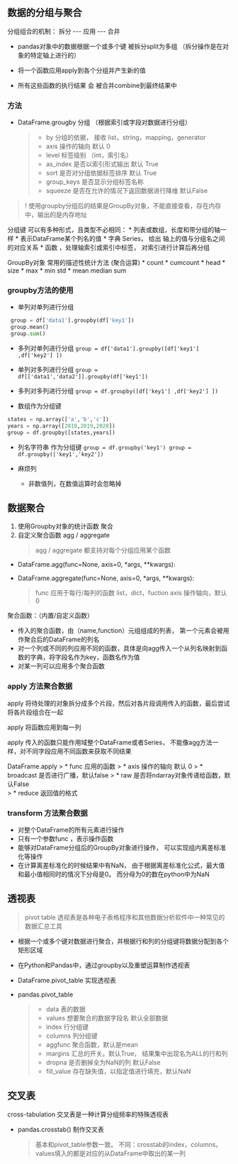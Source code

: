 ## 数据的分组与聚合

分组组合的机制：  拆分 --- 应用 --- 合并

* pandas对象中的数据根据一个或多个键 被拆分split为多组 （拆分操作是在对象的特定轴上进行的）

* 将一个函数应用apply到各个分组并产生新的值

* 所有这些函数的执行结果 会 被合并combine到最终结果中

### 方法

 * DataFrame.grougby 分组 （根据索引或字段对数据进行分组）
    > * by          分组的依据， 接收 list，string，mapping，generator
    > * axis        操作的轴向 默认 0
    > * level       标签级别 （int，索引名）
    > * as_index    是否以索引形式输出 默认 True                                    
    > * sort        是否对分组依据标签排序 默认 True
    > * group_keys  是否显示分组标签名称
    > * squeeze     是否在允许的情况下返回数据进行降维 默认False

> ! 使用groupby分组后的结果是GroupBy对象，不能直接查看，存在内存中，输出的是内存地址
 
    
分组键 可以有多种形式，且类型不必相同：
    * 列表或数组，长度和带分组的轴一样
    * 表示DataFrame某个列名的值
    * 字典 Series， 给出 轴上的值与分组名之间的对应关系
    * 函数 ，处理轴索引或索引中标签， 对索引进行计算后再分组
    
    
GroupBy对象 常用的描述性统计方法 (聚合运算)
    * count
    * cumcount
    * head
    * size
    * max
    * min std
    * mean median sum 

### groupby方法的使用
  
 * 单列对单列进行分组
```python
 group = df['data1'].groupby(df['key1'])
 group.mean()
 group.sum()
```

* 多列对单列进行分组 `group = df['data1'].groupby([df['key1'] ,df['key2'] ])`

* 单列对多列进行分组 `group = df[['data1','data2']].groupby(df['key1'])`

* 多列对多列进行分组 `group = df.groupby([df['key1'] ,df['key2'] ])`

* 数组作为分组键
```python
states = np.array(['a','b','c'])
years = np.array([2018,2019,2020])
group = df.groupby([states,years])
```

* 列名字符串 作为分组键 `group = df.groupby('key1') group = df.groupby(['key1','key2'])`

* 麻烦列
    * 非数值列，在数值运算时会忽略掉



## 数据聚合

1. 使用Groupby对象的统计函数 聚合
2. 自定义聚合函数  agg / aggregate
    > agg / aggregate 都支持对每个分组应用某个函数

* DataFrame.agg(func=None, axis=0, *args, **kwargs):

* DataFrame.aggregate(func=None, axis=0, *args, **kwargs):
    > func 应用于每行/每列的函数 list，dict，fuction
    > axis 操作轴向，默认0

聚合函数：（内置/自定义函数）
 * 传入的聚合函数，由（name,function）元组组成的列表， 第一个元素会被用作聚合后的DataFrame的列名 
 * 对一个列或不同的列应用不同的函数，具体是向agg传入一个从列名映射到函数的字典，将字段名作为key，函数名作为值
 * 对某一列可以应用多个聚合函数
                                                          
                                                             
### apply 方法聚合数据

apply 将待处理的对象拆分成多个片段，然后对各片段调用传入的函数，最后尝试将各片段组合在一起

apply 将函数应用到每一列

apply 传入的函数只能作用域整个DataFrame或者Series， 不能像agg方法一样，对不同字段应用不同函数来获取不同结果


DataFrame.apply
    > * func         应用的函数
    > * axis        操作的轴向 默认 0
    > * broadcast     是否进行广播，默认false
    > * raw            是否将ndarray对象传递给函数，默认False                               
    > * reduce        返回值的格式
    

### transform 方法聚合数据

 * 对整个DataFrame的所有元素进行操作
 * 只有一个参数func ，表示操作函数
 * 能够对DataFrame分组后的GroupBy对象进行操作， 可以实现组内离差标准化等操作
 * 在计算离差标准化的时候结果中有NaN， 由于根据离差标准化公式，最大值和最小值相同时的情况下分母是0。
    而分母为0的数在python中为NaN
    

## 透视表
> pivot table 透视表是各种电子表格程序和其他数据分析软件中一种常见的数据汇总工具

* 根据一个或多个键对数据进行聚合，并根据行和列的分组键将数据分配到各个矩形区域

* 在Python和Pandas中，通过groupby以及重塑运算制作透视表

* DataFrame.pivot_table 实现透视表

* pandas.pivot_table
    > * data        表的数据
    > * values      想要聚合的数据字段名 默认全部数据
    > * index       行分组键
    > * columns     列分组键
    > * aggfunc     聚合函数，默认是mean
    > * margins     汇总的开关。默认True， 结果集中出现名为ALL的行和列
    > * dropna      是否删掉全为NaN的列 默认False
    > * fill_value    存在缺失值，以指定值进行填充，默认NaN

 
## 交叉表

cross-tabulation 交叉表是一种计算分组频率的特殊透视表

* pandas.crosstab() 制作交叉表
   > 基本和pivot_table参数一致。 不同：crosstab的index，columns，values填入的都是对应的从DataFrame中取出的某一列
 
 
 
 
 
 
